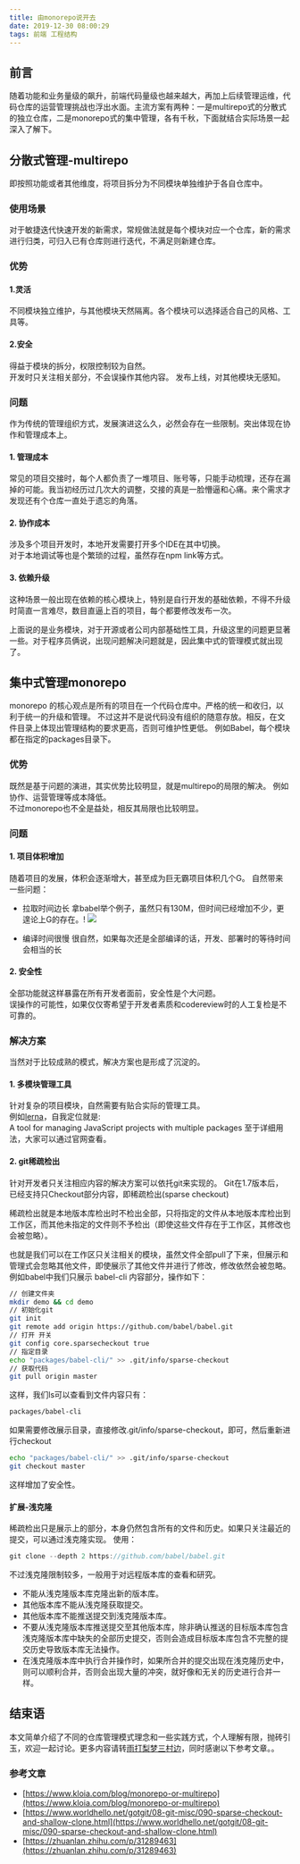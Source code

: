 ```yaml
---
title: 由monorepo说开去
date: 2019-12-30 08:00:29
tags: 前端 工程结构
---
```


## 前言
随着功能和业务量级的飙升，前端代码量级也越来越大，再加上后续管理运维，代码仓库的运营管理挑战也浮出水面。主流方案有两种：一是multirepo式的分散式的独立仓库，二是monorepo式的集中管理，各有千秋，下面就结合实际场景一起深入了解下。
<!-- more -->
## 分散式管理-multirepo
即按照功能或者其他维度，将项目拆分为不同模块单独维护于各自仓库中。

### 使用场景
对于敏捷迭代快速开发的新需求，常规做法就是每个模块对应一个仓库，新的需求进行归类，可归入已有仓库则进行迭代，不满足则新建仓库。

### 优势
#### 1.灵活
不同模块独立维护，与其他模块天然隔离。各个模块可以选择适合自己的风格、工具等。

#### 2.安全
得益于模块的拆分，权限控制较为自然。  
开发时只关注相关部分，不会误操作其他内容。
发布上线，对其他模块无感知。

### 问题
作为传统的管理组织方式，发展演进这么久，必然会存在一些限制。突出体现在协作和管理成本上。  

#### 1. 管理成本
常见的项目交接时，每个人都负责了一堆项目、账号等，只能手动梳理，还存在漏掉的可能。我当初经历过几次大的调整，交接的真是一脸懵逼和心痛。来个需求才发现还有个仓库一直处于遗忘的角落。

#### 2. 协作成本
涉及多个项目开发时，本地开发需要打开多个IDE在其中切换。  
对于本地调试等也是个繁琐的过程，虽然存在npm link等方式。

#### 3. 依赖升级
这种场景一般出现在依赖的核心模块上，特别是自行开发的基础依赖，不得不升级时简直一言难尽，数目直逼上百的项目，每个都要修改发布一次。

上面说的是业务模块，对于开源或者公司内部基础性工具，升级这里的问题更显著一些。对于程序员俩说，出现问题解决问题就是，因此集中式的管理模式就出现了。

## 集中式管理monorepo
monorepo 的核心观点是所有的项目在一个代码仓库中。严格的统一和收归，以利于统一的升级和管理。
不过这并不是说代码没有组织的随意存放。相反，在文件目录上体现出管理结构的要求更高，否则可维护性更低。
例如Babel，每个模块都在指定的packages目录下。
### 优势
既然是基于问题的演进，其实优势比较明显，就是multirepo的局限的解决。
例如协作、运营管理等成本降低。  
不过monorepo也不全是益处，相反其局限也比较明显。
### 问题 

#### 1. 项目体积增加
随着项目的发展，体积会逐渐增大，甚至成为巨无霸项目体积几个G。
自然带来一些问题：

* 拉取时间边长
  拿babel举个例子，虽然只有130M，但时间已经增加不少，更遑论上G的存在。!
  <img src='/img/mono.gif'>

* 编译时间很慢
  很自然，如果每次还是全部编译的话，开发、部署时的等待时间会相当的长

  
#### 2. 安全性
全部功能就这样暴露在所有开发者面前，安全性是个大问题。  
误操作的可能性，如果仅仅寄希望于开发者素质和codereview时的人工复检是不可靠的。
 
### 解决方案
当然对于比较成熟的模式，解决方案也是形成了沉淀的。
 
#### 1. 多模块管理工具
针对复杂的项目模块，自然需要有贴合实际的管理工具。  
例如[lerna](https://github.com/lerna/lerna)，自我定位就是:  
A tool for managing JavaScript projects with multiple packages
至于详细用法，大家可以通过官网查看。

#### 2. git稀疏检出 

针对开发者只关注相应内容的解决方案可以依托git来实现的。
Git在1.7版本后，已经支持只Checkout部分内容，即稀疏检出(sparse checkout)
 
稀疏检出就是本地版本库检出时不检出全部，只将指定的文件从本地版本库检出到工作区，而其他未指定的文件则不予检出（即使这些文件存在于工作区，其修改也会被忽略）。 

也就是我们可以在工作区只关注相关的模块，虽然文件全部pull了下来，但展示和管理式会忽略其他文件，即使展示了其他文件并进行了修改，修改依然会被忽略。
例如babel中我们只展示 babel-cli 内容部分，操作如下：

```bash
// 创建文件夹
mkdir demo && cd demo
// 初始化git 
git init
git remote add origin https://github.com/babel/babel.git
// 打开 开关 
git config core.sparsecheckout true
// 指定目录
echo "packages/babel-cli/" >> .git/info/sparse-checkout
// 获取代码
git pull origin master
```  
这样，我们ls可以查看到文件内容只有：

```bash
packages/babel-cli
```

如果需要修改展示目录，直接修改.git/info/sparse-checkout，即可，然后重新进行checkout 
 
```bash
echo "packages/babel-cli/" >> .git/info/sparse-checkout
git checkout master
```
这样增加了安全性。

#### 扩展-浅克隆

稀疏检出只是展示上的部分，本身仍然包含所有的文件和历史。如果只关注最近的提交，可以通过浅克隆实现。
使用：
```js
git clone --depth 2 https://github.com/babel/babel.git
```

不过浅克隆限制较多，一般用于对远程版本库的查看和研究。

* 不能从浅克隆版本库克隆出新的版本库。
* 其他版本库不能从浅克隆获取提交。
* 其他版本库不能推送提交到浅克隆版本库。
* 不要从浅克隆版本库推送提交至其他版本库，除非确认推送的目标版本库包含浅克隆版本库中缺失的全部历史提交，否则会造成目标版本库包含不完整的提交历史导致版本库无法操作。
* 在浅克隆版本库中执行合并操作时，如果所合并的提交出现在浅克隆历史中，则可以顺利合并，否则会出现大量的冲突，就好像和无关的历史进行合并一样。


## 结束语
本文简单介绍了不同的仓库管理模式理念和一些实践方式，个人理解有限，抛砖引玉，欢迎一起讨论。更多内容请转[雨打梨梦三村边](http://xxdy.tech/)，同时感谢以下参考文章。。

### 参考文章
* [https://www.kloia.com/blog/monorepo-or-multirepo](https://www.kloia.com/blog/monorepo-or-multirepo)
* [https://www.worldhello.net/gotgit/08-git-misc/090-sparse-checkout-and-shallow-clone.html](https://www.worldhello.net/gotgit/08-git-misc/090-sparse-checkout-and-shallow-clone.html)  
* [https://zhuanlan.zhihu.com/p/31289463](https://zhuanlan.zhihu.com/p/31289463)



